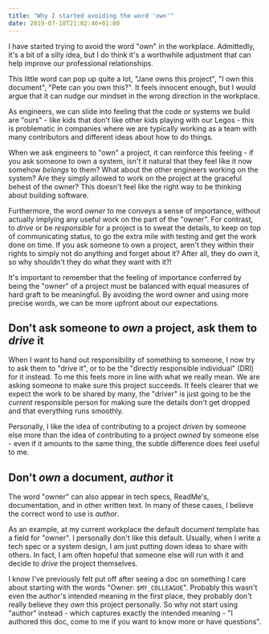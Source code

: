```yaml
---
title: "Why I started avoiding the word 'own'"
date: 2019-07-10T21:02:46+01:00
---
```


I have started trying to avoid the word "own" in the workplace.
Admittedly, it's a bit of a silly idea, but I do think it's a worthwhile adjustment that can help improve our professional relationships.

This little word can pop up quite a lot, "Jane owns this project", "I own this document", "Pete can you own this?". It feels innocent enough, but I would argue that it can nudge our mindset in the wrong direction in the workplace.

As engineers, we can slide into feeling that the code or systems we build are "ours" - like kids that don't like other kids playing with our Legos - this is problematic in companies where we are typically working as a team with many contributors and different ideas about how to do things.

When we ask engineers to "own" a project, it can reinforce this feeling - if you ask someone to own a system, isn't it natural that they feel like it now somehow _belongs_ to them? What about the other engineers working on the system? Are they simply allowed to work on the project at the graceful behest of the owner? This doesn't feel like the right way to be thinking about building software.

Furthermore, the word _owner_ to me conveys a sense of importance, without actually implying any useful work on the part of the "owner". For contrast, to _drive_ or be _responsible_ for a project is to sweat the details, to keep on top of communicating status, to go the extra mile with testing and get the work done on time. If you ask someone to own a project, aren't they within their rights to simply not do anything and forget about it? After all, they do _own_ it, so why shouldn't they do what they want with it?!

It's important to remember that the feeling of importance conferred by being the "owner" of a project must be balanced with equal measures of hard graft to be meaningful. By avoiding the word owner and using more precise words, we can be more upfront about our expectations.

## Don't ask someone to _own_ a project, ask them to _drive_ it
When I want to hand out responsibility of something to someone, I now try to ask them to "drive it",
or to be the "directly responsible individual" (DRI) for it instead. To me this feels more in line with what we really mean. We are asking someone to make sure this project succeeds. It feels clearer that we expect the work to be shared by many, the "driver" is just going to be the _current_ responsible person for making sure the details don't get dropped and that everything runs smoothly.

Personally, I like the idea of contributing to a project _driven_ by someone else more than the idea of contributing to a project _owned_ by someone else - even if it amounts to the same thing, the subtle difference does feel useful to me.

## Don't _own_ a document, _author_ it
The word "owner" can also appear in tech specs, ReadMe's, documentation, and in other written text. In many of these cases, I believe the correct word to use is _author_.

As an example, at my current workplace the default document template has a field for "owner". I personally don't like this default. Usually, when I write a tech spec or a system design, I am just putting down ideas to share with others. In fact, I am often hopeful that someone else will run with it and decide to _drive_ the project themselves.

I know I've previously felt put off after seeing a doc on something I care about starting with the words "Owner: `$MY_COLLEAGUE`". Probably this wasn't even the author's intended meaning in the first place, they probably don't really believe they _own_ this project personally. So why not start using "author" instead - which captures exactly the intended meaning - "I authored this doc, come to me if you want to know more or have questions".

